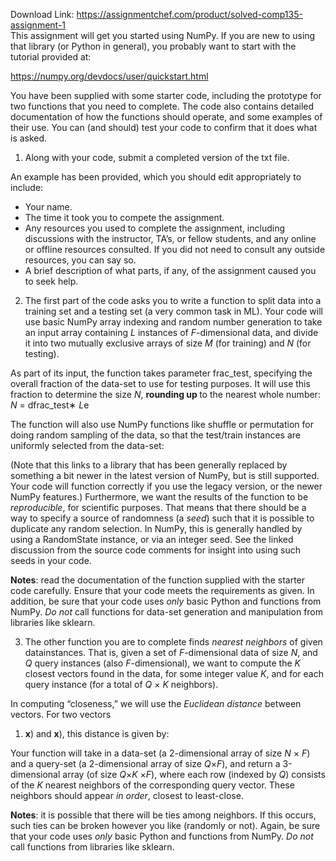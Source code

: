 Download Link: https://assignmentchef.com/product/solved-comp135-assignment-1
<br>
This assignment will get you started using NumPy. If you are new to using that library (or Python in general), you probably want to start with the tutorial provided at:

<a href="https://numpy.org/devdocs/user/quickstart.html">https://numpy.org/devdocs/user/quickstart.html</a>

You have been supplied with some starter code, including the prototype for two functions that you need to complete. The code also contains detailed documentation of how the functions should operate, and some examples of their use. You can (and should) test your code to confirm that it does what is asked.

<ol>

 <li>Along with your code, submit a completed version of the txt file.</li>

</ol>

An example has been provided, which you should edit appropriately to include:

<ul>

 <li>Your name.</li>

 <li>The time it took you to compete the assignment.</li>

 <li>Any resources you used to complete the assignment, including discussions with the instructor, TA’s, or fellow students, and any online or offline resources consulted. If you did not need to consult any outside resources, you can say so.</li>

 <li>A brief description of what parts, if any, of the assignment caused you to seek help.</li>

</ul>

<ol start="2">

 <li>The first part of the code asks you to write a function to split data into a training set and a testing set (a very common task in ML). Your code will use basic NumPy array indexing and random number generation to take an input array containing <em>L </em>instances of <em>F</em>-dimensional data, and divide it into two mutually exclusive arrays of size <em>M </em>(for training) and <em>N </em>(for testing).</li>

</ol>

As part of its input, the function takes parameter frac_test, specifying the overall fraction of the data-set to use for testing purposes. It will use this fraction to determine the size <em>N</em>, <strong>rounding up </strong>to the nearest whole number: <em>N </em>= dfrac_test∗ <em>L</em>e

The function will also use NumPy functions like shuffle or permutation for doing random sampling of the data, so that the test/train instances are uniformly selected from the data-set:

(Note that this links to a library that has been generally replaced by something a bit newer in the latest version of NumPy, but is still supported. Your code will function correctly if you use the legacy version, or the newer NumPy features.) Furthermore, we want the results of the function to be <em>reproducible</em>, for scientific purposes. That means that there should be a way to specify a source of randomness (a <em>seed</em>) such that it is possible to duplicate any random selection. In NumPy, this is generally handled by using a RandomState instance, or via an integer seed. See the linked discussion from the source code comments for insight into using such seeds in your code.

<strong>Notes</strong>: read the documentation of the function supplied with the starter code carefully. Ensure that your code meets the requirements as given. In addition, be sure that your code uses <em>only </em>basic Python and functions from NumPy. <em>Do not </em>call functions for data-set generation and manipulation from libraries like sklearn.

<ol start="3">

 <li>The other function you are to complete finds <em>nearest neighbors </em>of given datainstances. That is, given a set of <em>F</em>-dimensional data of size <em>N</em>, and <em>Q </em>query instances (also <em>F</em>-dimensional), we want to compute the <em>K </em>closest vectors found in the data, for some integer value <em>K</em>, and for each query instance (for a total of <em>Q </em>× <em>K </em>neighbors).</li>

</ol>

In computing “closeness,” we will use the <em>Euclidean distance </em>between vectors. For two vectors

<ol>

 <li><strong>x</strong>) and <strong>x</strong>), this distance is given by:</li>

</ol>

Your function will take in a data-set (a 2-dimensional array of size <em>N </em>× <em>F</em>) and a query-set (a 2-dimensional array of size <em>Q</em>×<em>F</em>), and return a 3-dimensional array (of size <em>Q</em>×<em>K </em>×<em>F</em>), where each row (indexed by <em>Q</em>) consists of the <em>K </em>nearest neighbors of the corresponding query vector. These neighbors should appear <em>in order</em>, closest to least-close.

<strong>Notes</strong>: it is possible that there will be ties among neighbors. If this occurs, such ties can be broken however you like (randomly or not). Again, be sure that your code uses <em>only </em>basic Python and functions from NumPy. <em>Do not </em>call functions from libraries like sklearn.